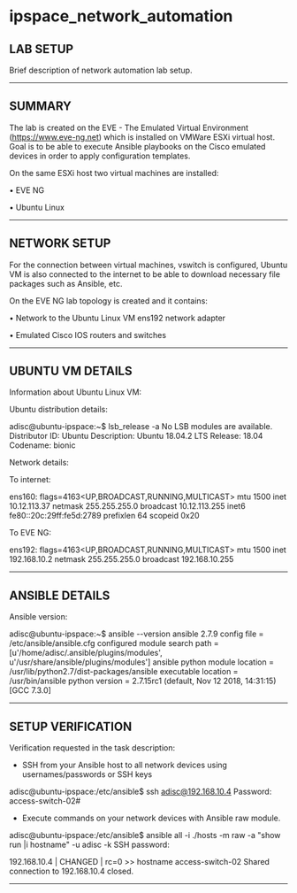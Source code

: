 # ipspace_network_automation

## LAB SETUP ###
Brief description of network automation lab setup. 

---------------------------------------------------
## SUMMARY ##

The lab is created on the EVE - The Emulated Virtual Environment (https://www.eve-ng.net) which is installed on VMWare ESXi virtual host.
Goal is to be able to execute Ansible playbooks on the Cisco emulated devices in order to apply configuration templates.

On the same ESXi host two virtual machines are installed:

•	EVE NG

•	Ubuntu Linux

--------------------------------------------------
## NETWORK SETUP ##

For the connection between virtual machines, vswitch is configured, Ubuntu VM is also connected to the internet to be able to download necessary file packages such as Ansible, etc.

On the EVE NG lab topology is created and it contains:

•	Network to the Ubuntu Linux VM ens192 network adapter

•	Emulated Cisco IOS routers and switches

-----------------------------------------------------
## UBUNTU VM DETAILS ##

Information about Ubuntu Linux VM:

Ubuntu distribution details:

adisc@ubuntu-ipspace:~$ lsb_release -a
No LSB modules are available.
Distributor ID: Ubuntu
Description:    Ubuntu 18.04.2 LTS
Release:        18.04
Codename:       bionic

Network details:

To internet:

ens160: flags=4163<UP,BROADCAST,RUNNING,MULTICAST>  mtu 1500
        inet 10.12.113.37  netmask 255.255.255.0  broadcast 10.12.113.255
        inet6 fe80::20c:29ff:fe5d:2789  prefixlen 64  scopeid 0x20<link>

To EVE NG:

ens192: flags=4163<UP,BROADCAST,RUNNING,MULTICAST>  mtu 1500
        inet 192.168.10.2  netmask 255.255.255.0  broadcast 192.168.10.255
        
-------------------------------------------------------------------------
## ANSIBLE DETAILS ##

Ansible version:

adisc@ubuntu-ipspace:~$ ansible --version
ansible 2.7.9
  config file = /etc/ansible/ansible.cfg
  configured module search path = [u'/home/adisc/.ansible/plugins/modules', u'/usr/share/ansible/plugins/modules']
  ansible python module location = /usr/lib/python2.7/dist-packages/ansible
  executable location = /usr/bin/ansible
  python version = 2.7.15rc1 (default, Nov 12 2018, 14:31:15) [GCC 7.3.0]

----------------------------------------------------------------------------

## SETUP VERIFICATION ##

Verification requested in the task description:

- SSH from your Ansible host to all network devices using usernames/passwords or SSH keys

adisc@ubuntu-ipspace:/etc/ansible$ ssh adisc@192.168.10.4
Password:
access-switch-02#

- Execute commands on your network devices with Ansible raw module.

adisc@ubuntu-ipspace:/etc/ansible$ ansible all -i ./hosts -m raw -a "show run |i hostname" -u adisc -k
SSH password:


192.168.10.4 | CHANGED | rc=0 >>
hostname access-switch-02
Shared connection to 192.168.10.4 closed.

-----------------------------------------------------------------------------------




